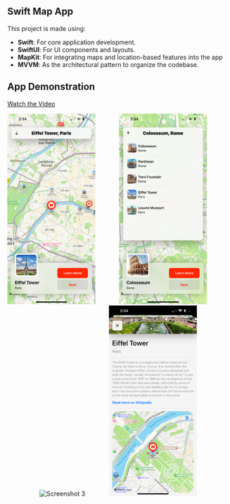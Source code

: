 ## Swift Map App

This project is made using:
- **Swift**: For core application development.
- **SwiftUI**: For UI components and layouts.
- **MapKit**: For integrating maps and location-based features into the app
- **MVVM**: As the architectural pattern to organize the codebase.


## App Demonstration

[Watch the Video](https://github.com/parthanand4054/SwiftUIMapApp/blob/main/Videos%20%26%20Screenshots/b11d39f3-8121-4151-b1f6-c857a7617afc.mp4)

<p align="center">
  <img alt="Screenshot 1" src="https://github.com/parthanand4054/SwiftUIMapApp/blob/main/Videos%20%26%20Screenshots/IMG_2419.PNG" width="200" style="margin-right: 50px;"/>
  <img alt="Screenshot 2" src="https://github.com/parthanand4054/SwiftUIMapApp/blob/main/Videos%20%26%20Screenshots/IMG_2422.PNG" width="200" style="margin-right: 50px;"/>
  <img alt="Screenshot 3" src="https://github.com/parthanand4054/SwiftUIMapApp/blob/main/Videos%20%26%20Screenshots/IMG_2420.PNG" width="200" style="margin-right: 50px;"/>
  <img alt="Screenshot 4" src="https://github.com/parthanand4054/SwiftUIMapApp/blob/main/Videos%20%26%20Screenshots/IMG_2421.PNG" width="200"/>
</p>

